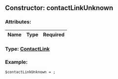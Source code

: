 ## Constructor: contactLinkUnknown  

### Attributes:

| Name     |    Type       | Required |
|----------|:-------------:|---------:|


### Type: [ContactLink](../types/ContactLink.md)

### Example:


```
$contactLinkUnknown = ;
```